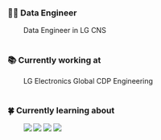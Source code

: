 ### 👨‍💻 Data Engineer
&nbsp;&nbsp;&nbsp;&nbsp;&nbsp;&nbsp;&nbsp; Data Engineer in LG CNS
</br></br>

### 📚 Currently working at
&nbsp;&nbsp;&nbsp;&nbsp;&nbsp;&nbsp;&nbsp; LG Electronics Global CDP Engineering
</br></br>

### 🍀 Currently learning about
<div align=left>    
&nbsp;&nbsp;&nbsp;&nbsp;&nbsp;&nbsp;&nbsp; 
<img src="https://img.shields.io/badge/google bigquery-669DF6?style=for-the-badge&logo=googlebigquery&logoColor=white"> 
<img src="https://img.shields.io/badge/google cloud-4285F4?style=for-the-badge&logo=googlecloud&logoColor=white"> 
<img src="https://img.shields.io/badge/apache airflow-017CEE?style=for-the-badge&logo=apacheairflow&logoColor=white"> 
<img src="https://img.shields.io/badge/Databricks-E91E63?style=for-the-badge&logo=databricks&logoColor=white">
</div>
</br></br>
